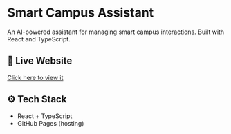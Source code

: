 # Smart Campus Assistant

An AI-powered assistant for managing smart campus interactions. Built with React and TypeScript.

## 🔗 Live Website
[Click here to view it](https://honestlyrohitsharma.github.io/portfolio)

## ⚙ Tech Stack
- React + TypeScript
- GitHub Pages (hosting)

